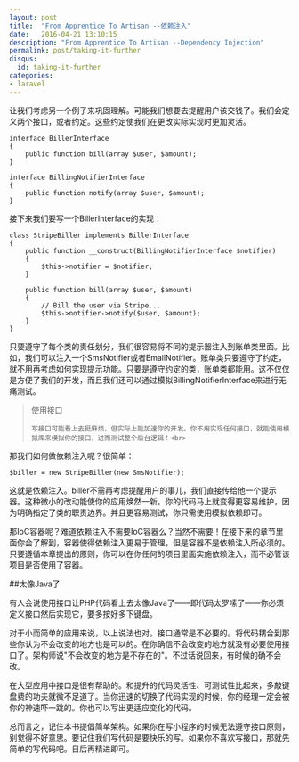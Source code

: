 ```yaml
---
layout: post
title:  "From Apprentice To Artisan --依赖注入"
date:   2016-04-21 13:10:15
description: "From Apprentice To Artisan --Dependency Injection"
permalink: post/taking-it-further
disqus:
  id: taking-it-further
categories:
- laravel
---
```


让我们考虑另一个例子来巩固理解。可能我们想要去提醒用户该交钱了。我们会定义两个接口，或者约定。这些约定使我们在更改实际实现时更加灵活。<br>

```
interface BillerInterface 
{
    public function bill(array $user, $amount);
}

interface BillingNotifierInterface 
{
    public function notify(array $user, $amount);
}
```

接下来我们要写一个BillerInterface的实现：<br>

```
class StripeBiller implements BillerInterface
{
    public function __construct(BillingNotifierInterface $notifier)
    {
        $this->notifier = $notifier;
    }
    
    public function bill(array $user, $amount)
    {
        // Bill the user via Stripe...
        $this->notifier->notify($user, $amount);
    }
}
```

只要遵守了每个类的责任划分，我们很容易将不同的提示器注入到账单类里面。比如，我们可以注入一个SmsNotifier或者EmailNotifier。账单类只要遵守了约定，就不用再考虑如何实现提示功能。只要是遵守约定的类，账单类都能用。这不仅仅是方便了我们的开发，而且我们还可以通过模拟BillingNotifierInterface来进行无痛测试。<br>

<blockquote>
<p>
    使用接口<br>

    写接口可能看上去挺麻烦，但实际上能加速你的开发。你不用实现任何接口，就能使用模拟库来模拟你的接口，进而测试整个后台逻辑！<br>
</p>
</blockquote>

那我们如何做依赖注入呢？很简单：<br>

``` 
$biller = new StripeBiller(new SmsNotifier);
```

这就是依赖注入。biller不需再考虑提醒用户的事儿，我们直接传给他一个提示器。这种微小的改动能使你的应用焕然一新。你的代码马上就变得更容易维护，因为明确指定了类的职责边界。并且更容易测试，你只需使用模拟依赖即可。<br>


那IoC容器呢？难道依赖注入不需要IoC容器么？当然不需要！在接下来的章节里面你会了解到，容器使得依赖注入更易于管理，但是容器不是依赖注入所必须的。只要遵循本章提出的原则，你可以在你任何的项目里面实施依赖注入，而不必管该项目是否使用了容器。<br>

##太像Java了

有人会说使用接口让PHP代码看上去太像Java了——即代码太罗嗦了——你必须定义接口然后实现它，要多按好多下键盘。<br>

对于小而简单的应用来说，以上说法也对。接口通常是不必要的。将代码耦合到那些你认为不会改变的地方也是可以的。在你确信不会改变的地方就没有必要使用接口了。架构师说"不会改变的地方是不存在的"。不过话说回来，有时候的确不会改。<br>

在大型应用中接口是很有帮助的。和提升的代码灵活性、可测试性比起来，多敲键盘费的功夫就微不足道了。当你迅速的切换了代码实现的时候，你的经理一定会被你的神速吓一跳的。你也可以写出更适应变化的代码。<br>

总而言之，记住本书提倡简单架构。如果你在写小程序的时候无法遵守接口原则，别觉得不好意思。要记住我们写代码是要快乐的写。如果你不喜欢写接口，那就先简单的写代码吧。日后再精进即可。<br>
